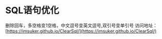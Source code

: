 # SQL语句优化
删除回车，多空格变1空格，中文逗号变英文逗号,双引号变单引号
访问地址：[https://imsuker.github.io/ClearSql/](https://imsuker.github.io/ClearSql/)
